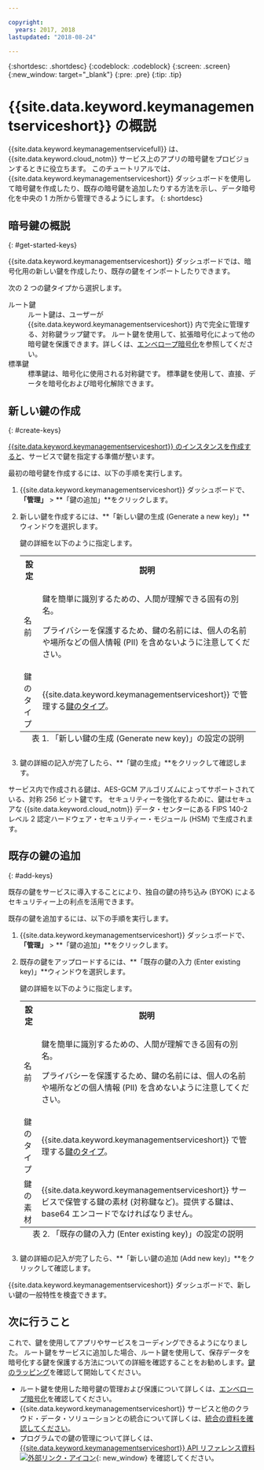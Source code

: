 ```yaml
---

copyright:
  years: 2017, 2018
lastupdated: "2018-08-24"

---
```


{:shortdesc: .shortdesc}
{:codeblock: .codeblock}
{:screen: .screen}
{:new_window: target="_blank"}
{:pre: .pre}
{:tip: .tip}

# {{site.data.keyword.keymanagementserviceshort}} の概説

{{site.data.keyword.keymanagementservicefull}} は、{{site.data.keyword.cloud_notm}} サービス上のアプリの暗号鍵をプロビジョンするときに役立ちます。 このチュートリアルでは、{{site.data.keyword.keymanagementserviceshort}} ダッシュボードを使用して暗号鍵を作成したり、既存の暗号鍵を追加したりする方法を示し、データ暗号化を中央の 1 カ所から管理できるようにします。
{: shortdesc}

## 暗号鍵の概説
{: #get-started-keys}

{{site.data.keyword.keymanagementserviceshort}} ダッシュボードでは、暗号化用の新しい鍵を作成したり、既存の鍵をインポートしたりできます。 

次の 2 つの鍵タイプから選択します。

<dl>
  <dt>ルート鍵</dt>
    <dd>ルート鍵は、ユーザーが {{site.data.keyword.keymanagementserviceshort}} 内で完全に管理する、対称鍵ラップ鍵です。 ルート鍵を使用して、拡張暗号化によって他の暗号鍵を保護できます。詳しくは、<a href="/docs/services/key-protect/concepts/envelope-encryption.html">エンベロープ暗号化</a>を参照してください。</dd>
  <dt>標準鍵</dt>
    <dd>標準鍵は、暗号化に使用される対称鍵です。 標準鍵を使用して、直接、データを暗号化および暗号化解除できます。</dd>
</dl>

## 新しい鍵の作成
{: #create-keys}

[{{site.data.keyword.keymanagementserviceshort}} のインスタンスを作成すると](https://console.ng.bluemix.net/catalog/services/key-protect/?taxonomyNavigation=apps)、サービスで鍵を指定する準備が整います。 

最初の暗号鍵を作成するには、以下の手順を実行します。 

1. {{site.data.keyword.keymanagementserviceshort}} ダッシュボードで、**「管理」** &gt; **「鍵の追加」**をクリックします。
2. 新しい鍵を作成するには、**「新しい鍵の生成 (Generate a new key)」**ウィンドウを選択します。

    鍵の詳細を以下のように指定します。

    <table>
      <tr>
        <th>設定</th>
        <th>説明</th>
      </tr>
      <tr>
        <td>名前</td>
        <td>
          <p>鍵を簡単に識別するための、人間が理解できる固有の別名。</p>
          <p>プライバシーを保護するため、鍵の名前には、個人の名前や場所などの個人情報 (PII) を含めないように注意してください。</p>
        </td>
      </tr>
      <tr>
        <td>鍵のタイプ</td>
        <td>{{site.data.keyword.keymanagementserviceshort}} で管理する<a href="/docs/services/key-protect/concepts/envelope-encryption.html#key-types">鍵のタイプ</a>。</td>
      </tr>
      <caption style="caption-side:bottom;">表 1. 「新しい鍵の生成 (Generate new key)」の設定の説明</caption>
    </table>

3. 鍵の詳細の記入が完了したら、**「鍵の生成」**をクリックして確認します。 

サービス内で作成される鍵は、AES-GCM アルゴリズムによってサポートされている、対称 256 ビット鍵です。 セキュリティーを強化するために、鍵はセキュアな {{site.data.keyword.cloud_notm}} データ・センターにある FIPS 140-2 レベル 2 認定ハードウェア・セキュリティー・モジュール (HSM) で生成されます。 

## 既存の鍵の追加
{: #add-keys}

既存の鍵をサービスに導入することにより、独自の鍵の持ち込み (BYOK) によるセキュリティー上の利点を活用できます。 

既存の鍵を追加するには、以下の手順を実行します。

1. {{site.data.keyword.keymanagementserviceshort}} ダッシュボードで、**「管理」** &gt; **「鍵の追加」**をクリックします。
2. 既存の鍵をアップロードするには、**「既存の鍵の入力 (Enter existing key)」**ウィンドウを選択します。

    鍵の詳細を以下のように指定します。

    <table>
      <tr>
        <th>設定</th>
        <th>説明</th>
      </tr>
      <tr>
        <td>名前</td>
        <td>
          <p>鍵を簡単に識別するための、人間が理解できる固有の別名。</p>
          <p>プライバシーを保護するため、鍵の名前には、個人の名前や場所などの個人情報 (PII) を含めないように注意してください。</p>
        </td>
      </tr>
      <tr>
        <td>鍵のタイプ</td>
        <td>{{site.data.keyword.keymanagementserviceshort}} で管理する<a href="/docs/services/key-protect/concepts/envelope-encryption.html#key-types">鍵のタイプ</a>。</td>
      </tr>
      <tr>
        <td>鍵の素材</td>
        <td>{{site.data.keyword.keymanagementserviceshort}} サービスで保管する鍵の素材 (対称鍵など)。提供する鍵は、base64 エンコードでなければなりません。</td>
      </tr>
      <caption style="caption-side:bottom;">表 2. 「既存の鍵の入力 (Enter existing key)」の設定の説明</caption>
    </table>

3. 鍵の詳細の記入が完了したら、**「新しい鍵の追加 (Add new key)」**をクリックして確認します。 

{{site.data.keyword.keymanagementserviceshort}} ダッシュボードで、新しい鍵の一般特性を検査できます。 

## 次に行うこと

これで、鍵を使用してアプリやサービスをコーディングできるようになりました。 ルート鍵をサービスに追加した場合、ルート鍵を使用して、保存データを暗号化する鍵を保護する方法についての詳細を確認することをお勧めします。[鍵のラッピング](/docs/services/key-protect/wrap-keys.html)を確認して開始してください。

- ルート鍵を使用した暗号鍵の管理および保護について詳しくは、[エンベロープ暗号化](/docs/services/key-protect/concepts/envelope-encryption.html)を確認してください。
- {{site.data.keyword.keymanagementserviceshort}} サービスと他のクラウド・データ・ソリューションとの統合について詳しくは、[統合の資料を確認してください](/docs/services/key-protect/integrations/integrate-services.html)。
- プログラムでの鍵の管理について詳しくは、[{{site.data.keyword.keymanagementserviceshort}} API リファレンス資料 ![外部リンク・アイコン](../../icons/launch-glyph.svg "外部リンク・アイコン")](https://console.bluemix.net/apidocs/kms){: new_window} を確認してください。
